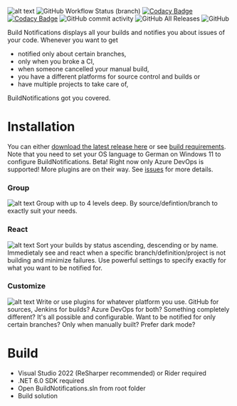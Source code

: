 ![alt text](https://i.imgur.com/QysizI7.png "BuildNotifications - For the neccessary summary")
![GitHub Workflow Status (branch)](https://img.shields.io/github/workflow/status/grollmus/BuildNotifications/CI%20Build/master)
[![Codacy Badge](https://app.codacy.com/project/badge/Grade/0c8a9c1f0e9f4ed1ab12e9c7204682ba)](https://www.codacy.com/gh/grollmus/BuildNotifications/dashboard?utm_source=github.com&amp;utm_medium=referral&amp;utm_content=grollmus/BuildNotifications&amp;utm_campaign=Badge_Grade)
[![Codacy Badge](https://app.codacy.com/project/badge/Coverage/0c8a9c1f0e9f4ed1ab12e9c7204682ba)](https://www.codacy.com/gh/grollmus/BuildNotifications/dashboard?utm_source=github.com&utm_medium=referral&utm_content=grollmus/BuildNotifications&utm_campaign=Badge_Coverage)
![GitHub commit activity](https://img.shields.io/github/commit-activity/m/grollmus/BuildNotifications)
![GitHub All Releases](https://img.shields.io/github/downloads/grollmus/BuildNotifications/total)
![GitHub](https://img.shields.io/github/license/grollmus/BuildNotifications)

Build Notifications displays all your builds and notifies you about issues of your code.
Whenever you want to get
- notified only about certain branches,
- only when you broke a CI,
- when someone cancelled your manual build,
- you have a different platforms for source control and builds or
- have multiple projects to take care of,

BuildNotifications got you covered.

# Installation

You can either [download the latest release here](https://github.com/grollmus/BuildNotifications/releases)
or see [build requirements](#build). Note that you need to set your OS language to German on Windows 11
to configure BuildNotifications.
Beta! Right now only Azure DevOps is supported! More plugins are on their way. See [issues](https://github.com/grollmus/BuildNotifications/issues) for more details.

### Group
![alt text](https://i.imgur.com/rgNxwP8.gif "Group by whatever you want")
Group with up to 4 levels deep. By source/defintion/branch to exactly suit your needs.

### React
![alt text](https://i.imgur.com/h8Gbj7M.gif "Highlight failed builds")
Sort your builds by status ascending, descending or by name. Immedietaly see and react when a specific branch/definition/project is not building and minimize failures. Use powerful settings to specify exactly for what you want to be notified for.

### Customize
![alt text](https://i.imgur.com/oXAbwIr.gif "Customize your experience to cater your needs")
Write or use plugins for whatever platform you use. GitHub for sources, Jenkins for builds? Azure DevOps for both? Something completely different? It's all possible and configurable. Want to be notified for only certain branches? Only when manually built? Prefer dark mode?

# Build
* Visual Studio 2022 (ReSharper recommended) or Rider required
* .NET 6.0 SDK required
* Open BuildNotifications.sln from root folder
* Build solution
